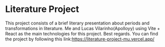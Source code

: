 # Literature Project
This project consists of a brief literary presentation about periods and transformations in literature. Me and  Lucas Vilarinho(Apolloyy) using Vite + React as the main technologies for this project. Best regards.
You can find the project by following this link:https://literature-project-mu.vercel.app/
